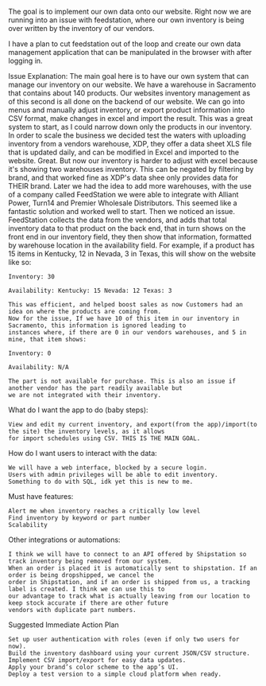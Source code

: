The goal is to implement our own data onto our website. Right now we are running into an issue with feedstation, where
our own inventory is being over written by the inventory of our vendors. 

I have a plan to cut feedstation out of the loop and create our own data management application that can be manipulated 
in the browser with after logging in.

Issue Explanation:
    The main goal here is to have our own system that can manage our inventory on our website. We have a warehouse in 
    Sacramento that contains about 140 products. Our websites inventory management as of this second is all done on the 
    backend of our website. We can go into menus and manually adjust inventory, or export product information into CSV 
    format, make changes in excel and import the result. This was a great system to start, as I could narrow down only 
    the products in our inventory. In order to scale the business we decided test the waters with uploading inventory 
    from a vendors warehouse, XDP, they offer a data sheet XLS file that is updated daily, and can be modified in Excel 
    and imported to the website. Great. But now our inventory is harder to adjust with excel because it's showing two 
    warehouses inventory. This can be negated by filtering by brand, and that worked fine as XDP's data shee only 
    provides data for THEIR brand. Later we had the idea to add more warehouses, with the use of a company called 
    FeedStation we were able to integrate with Alliant Power, Turn14 and Premier Wholesale Distributors. This seemed 
    like a fantastic solution and worked well to start. Then we noticed an issue. FeedStation collects the data from the 
    vendors, and adds that total inventory data to that product on the back end, that in turn shows on the front end in 
    our inventory field, they then show that information, formatted by warehouse location in the availability field. For
    example, if a product has 15 items in Kentucky, 12 in Nevada, 3 in Texas, this will show on the website like so:

    Inventory: 30

    Availability: Kentucky: 15 Nevada: 12 Texas: 3

    This was efficient, and helped boost sales as now Customers had an idea on where the products are coming from.
    Now for the issue, If we have 10 of this item in our inventory in Sacramento, this information is ignored leading to 
    instances where, if there are 0 in our vendors warehouses, and 5 in mine, that item shows:

    Inventory: 0

    Availability: N/A

    The part is not available for purchase. This is also an issue if another vendor has the part readily available but 
    we are not integrated with their inventory.

What do I want the app to do (baby steps):
    
    View and edit my current inventory, and export(from the app)/import(to the site) the inventory levels, as it allows 
    for import schedules using CSV. THIS IS THE MAIN GOAL.
    
How do I want users to interact with the data:
    
    We will have a web interface, blocked by a secure login.
    Users with admin privileges will be able to edit inventory.
    Something to do with SQL, idk yet this is new to me.

Must have features:
    
    Alert me when inventory reaches a critically low level
    Find inventory by keyword or part number
    Scalability

Other integrations or automations:
    
    I think we will have to connect to an API offered by Shipstation so track inventory being removed from our system.
    When an order is placed it is automatically sent to shipstation. If an order is being dropshipped, we cancel the 
    order in Shipstation, and if an order is shipped from us, a tracking label is created. I think we can use this to 
    our advantage to track what is actually leaving from our location to keep stock accurate if there are other future 
    vendors with duplicate part numbers.

Suggested Immediate Action Plan
    
    Set up user authentication with roles (even if only two users for now).
    Build the inventory dashboard using your current JSON/CSV structure.
    Implement CSV import/export for easy data updates.
    Apply your brand’s color scheme to the app’s UI.
    Deploy a test version to a simple cloud platform when ready.